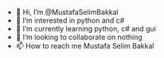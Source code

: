 - 👋 Hi, I’m @MustafaSelimBakkal
- 👀 I’m interested in python and c#
- 🌱 I’m currently learning python, c# and gui
- 💞️ I’m looking to collaborate on nothing
- 📫 How to reach me Mustafa Selim Bakkal

<!---
MustafaSelimBakkal/MustafaSelimBakkal is a ✨ special ✨ repository because its `README.md` (this file) appears on your GitHub profile.
You can click the Preview link to take a look at your changes.
--->
